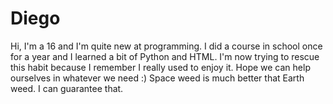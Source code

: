 # Diego
Hi, I'm a 16 and I'm quite new at programming. I did a course in school once for a year and I learned a bit of Python and HTML. I'm now trying to rescue this habit because I remember I really used to enjoy it. Hope we can help ourselves in whatever we need :)
Space weed is much better that Earth weed. I can guarantee that. 
